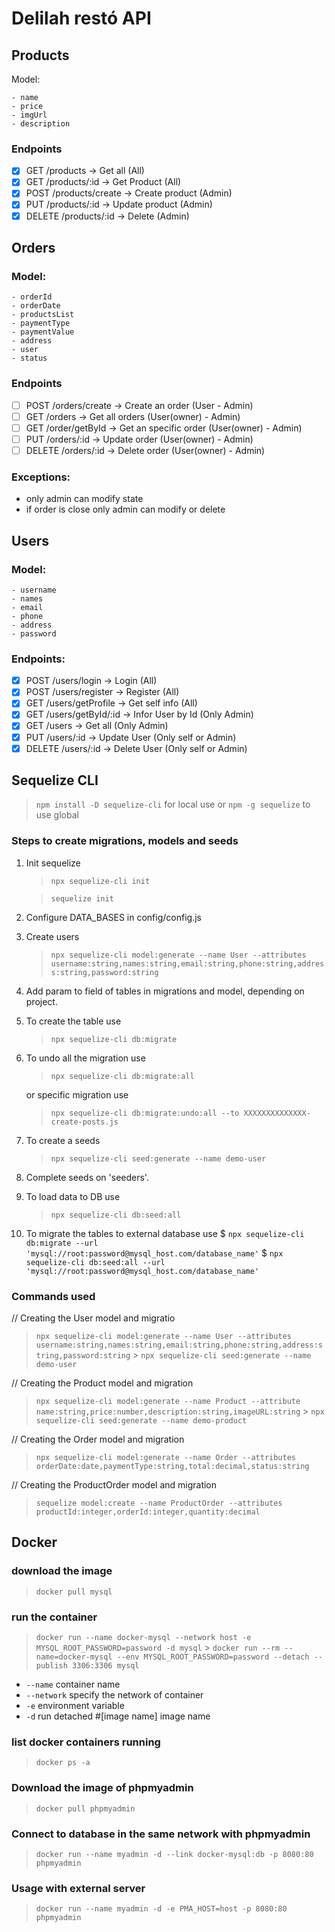 # Delilah restó API

## Products

Model:

```
- name
- price
- imgUrl
- description
```

### Endpoints

- [x] GET /products -> Get all (All)
- [x] GET /products/:id -> Get Product (All)
- [x] POST /products/create -> Create product (Admin)
- [x] PUT /products/:id -> Update product (Admin)
- [x] DELETE /products/:id -> Delete (Admin)

## Orders

### Model:

```
- orderId
- orderDate
- productsList
- paymentType
- paymentValue
- address
- user
- status
```

### Endpoints

- [ ] POST /orders/create -> Create an order (User - Admin)
- [ ] GET /orders -> Get all orders (User(owner) - Admin)
- [ ] GET /order/getById -> Get an specific order (User(owner) - Admin)
- [ ] PUT /orders/:id -> Update order (User(owner) - Admin)
- [ ] DELETE /orders/:id -> Delete order (User(owner) - Admin)

### Exceptions:

- only admin can modify state
- if order is close only admin can modify or delete

## Users

### Model:

```
- username
- names
- email
- phone
- address
- password
```

### Endpoints:

- [x] POST /users/login -> Login (All)
- [x] POST /users/register -> Register (All)
- [x] GET /users/getProfile -> Get self info (All)
- [x] GET /users/getById/:id -> Infor User by Id (Only Admin)
- [x] GET /users -> Get all (Only Admin)
- [x] PUT /users/:id -> Update User (Only self or Admin)
- [x] DELETE /users/:id -> Delete User (Only self or Admin)

## Sequelize CLI

> `npm install -D sequelize-cli` for local use or
> `npm -g sequelize` to use global

### Steps to create migrations, models and seeds

1. Init sequelize

   > `npx sequelize-cli init`

   > `sequelize init`

2. Configure DATA_BASES in config/config.js
3. Create users
   > `npx sequelize-cli model:generate --name User --attributes username:string,names:string,email:string,phone:string,address:string,password:string`
4. Add param to field of tables in migrations and model, depending on project.
5. To create the table use
   > `npx sequelize-cli db:migrate`
6. To undo all the migration use

   > `npx sequelize-cli db:migrate:all`

   or specific migration use

   > `npx sequelize-cli db:migrate:undo:all --to XXXXXXXXXXXXXX-create-posts.js`

7. To create a seeds
   > `npx sequelize-cli seed:generate --name demo-user`
8. Complete seeds on 'seeders'.
9. To load data to DB use
   > `npx sequelize-cli db:seed:all`
10. To migrate the tables to external database use
    $ `npx sequelize-cli db:migrate --url 'mysql://root:password@mysql_host.com/database_name'`
    $ `npx sequelize-cli db:seed:all --url 'mysql://root:password@mysql_host.com/database_name'`

### Commands used

// Creating the User model and migratio

> `npx sequelize-cli model:generate --name User --attributes username:string,names:string,email:string,phone:string,address:string,password:string` > `npx sequelize-cli seed:generate --name demo-user`

// Creating the Product model and migration

> `npx sequelize-cli model:generate --name Product --attribute name:string,price:number,description:string,imageURL:string` > `npx sequelize-cli seed:generate --name demo-product`

// Creating the Order model and migration

> `npx sequelize-cli model:generate --name Order --attributes orderDate:date,paymentType:string,total:decimal,status:string`

// Creating the ProductOrder model and migration

> `sequelize model:create --name ProductOrder --attributes productId:integer,orderId:integer,quantity:decimal`

## Docker

### download the image

> `docker pull mysql`

### run the container

> `docker run --name docker-mysql --network host -e MYSQL_ROOT_PASSWORD=password -d mysql` > `docker run --rm --name=docker-mysql --env MYSQL_ROOT_PASSWORD=password --detach --publish 3306:3306 mysql`

- `--name` container name
- `--network` specify the network of container
- `-e` environment variable
- `-d` run detached #[image name] image name

### list docker containers running

> `docker ps -a`

### Download the image of phpmyadmin

> `docker pull phpmyadmin`

### Connect to database in the same network with phpmyadmin

> `docker run --name myadmin -d --link docker-mysql:db -p 8080:80 phpmyadmin`

### Usage with external server

> `docker run --name myadmin -d -e PMA_HOST=host -p 8080:80 phpmyadmin`
